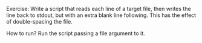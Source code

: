 Exercise:
Write a script that reads each line of a target file, then writes the line back to stdout, but with an extra blank line following. This has the effect of double-spacing the file.

How to run?
Run the script passing a file argument to it. 



